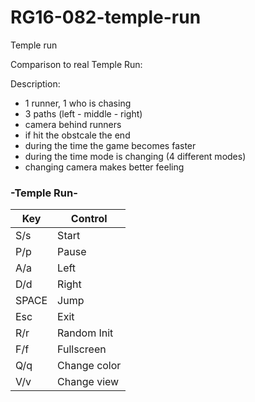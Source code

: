 # RG16-082-temple-run
Temple run

Comparison to real Temple Run:


Description:
- 1 runner, 1 who is chasing
- 3 paths (left - middle - right) 
- camera behind runners
- if hit the obstcale the end
- during the time the game becomes faster
- during the time mode is changing (4 different modes)
- changing camera makes better feeling


### -Temple Run-
|Key	|Control 		|
|-------|---------------|
|S/s    |   Start		|
|P/p    |   Pause		|
|A/a    |   Left		|
|D/d    |   Right		|
|SPACE  |   Jump		|
|Esc    |   Exit		|
|R/r    |   Random Init	|
|F/f    |   Fullscreen	|
|Q/q	|   Change color|
|V/v	|   Change view	|

